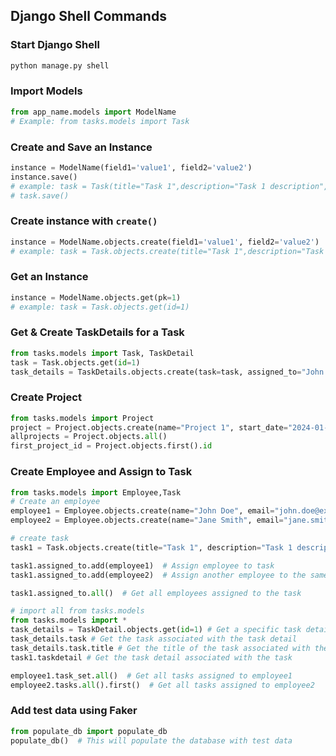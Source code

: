 ## Django Shell Commands

### Start Django Shell

```bash
python manage.py shell
```

### Import Models

```python
from app_name.models import ModelName
# Example: from tasks.models import Task
```

### Create and Save an Instance

```python
instance = ModelName(field1='value1', field2='value2')
instance.save()
# example: task = Task(title="Task 1",description="Task 1 description",due_date="2024-12-12")
# task.save()

```

### Create instance with `create()`

```python
instance = ModelName.objects.create(field1='value1', field2='value2')
# example: task = Task.objects.create(title="Task 1",description="Task 1 description",due_date="2024-12-12")
```

### Get an Instance

```python
instance = ModelName.objects.get(pk=1)
# example: task = Task.objects.get(id=1)
```

### Get & Create TaskDetails for a Task

```python
from tasks.models import Task, TaskDetail
task = Task.objects.get(id=1)
task_details = TaskDetails.objects.create(task=task, assigned_to="John Doe", priority="H")
```

### Create Project

```python
from tasks.models import Project
project = Project.objects.create(name="Project 1", start_date="2024-01-01")
allprojects = Project.objects.all()
first_project_id = Project.objects.first().id
```

### Create Employee and Assign to Task

```python
from tasks.models import Employee,Task
# Create an employee
employee1 = Employee.objects.create(name="John Doe", email="john.doe@example.com")
employee2 = Employee.objects.create(name="Jane Smith", email="jane.smith@example.com")

# create task
task1 = Task.objects.create(title="Task 1", description="Task 1 description", due_date="2024-12-12")

task1.assigned_to.add(employee1)  # Assign employee to task
task1.assigned_to.add(employee2)  # Assign another employee to the same task

task1.assigned_to.all()  # Get all employees assigned to the task

# import all from tasks.models
from tasks.models import *
task_details = TaskDetail.objects.get(id=1) # Get a specific task detail
task_details.task # Get the task associated with the task detail
task_details.task.title # Get the title of the task associated with the task detail
task1.taskdetail # Get the task detail associated with the task

employee1.task_set.all()  # Get all tasks assigned to employee1
employee2.tasks.all().first()  # Get all tasks assigned to employee2

```

### Add test data using Faker

```python
from populate_db import populate_db
populate_db()  # This will populate the database with test data
```
